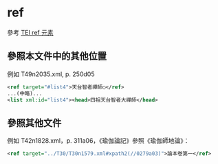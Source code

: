 # ref

參考 [TEI ref 元素](http://www.tei-c.org/release/doc/tei-p5-doc/zh-TW/html/ref-ref.html)

## 參照本文件中的其他位置

例如 T49n2035.xml, p. 250d05

```xml
<ref target="#list4">天台智者禪師○</ref>
...(中略)...
<list xml:id="list4"><head>四祖天台智者大禪師</head>
```

## 參照其他文件

例如 T42n1828.xml，p. 311a06，《瑜伽論記》參照《瑜伽師地論》：

```xml
<ref target="../T30/T30n1579.xml#xpath2(//0279a03)">論本卷第一</ref>
```